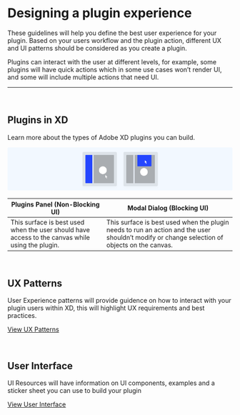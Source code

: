 # Designing a plugin experience

These guidelines will help you define the best user experience for your plugin. Based on your users workflow and the plugin action, different UX and UI patterns should be considered as you create a plugin.

Plugins can interact with the user at different levels, for example, some plugins will have quick actions which in some use cases won’t render UI, and some will include multiple actions that need UI. 

----------

 <br />
 
## Plugins in XD

Learn more about the types of Adobe XD plugins you can build.

![Panels and modals](ux-images/Design-xd-plugins-1.png)

| **Plugins Panel (Non-Blocking UI)** | **Modal Dialog (Blocking UI)** |
|-------------------------------------|--------------------------------|
| This surface is best used when the user should have access to the canvas while using the plugin. | This surface is best used when the plugin needs to run an action and the user shouldn’t modify or change selection of objects on the canvas. |

 <br />

## UX Patterns

User Experience patterns will provide guidence on how to interact with your plugin users within XD, this will highlight UX requirements and best practices.

[View UX Patterns](ux-patterns/index.md)

 <br />
 
## User Interface

UI Resources will have information on UI components, examples and a sticker sheet you can use to build your plugin 

[View User Interface](user-interface/index.md)
